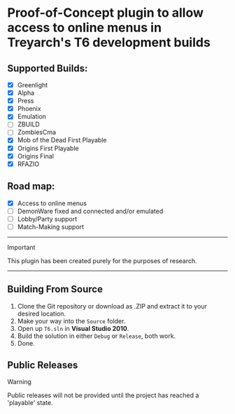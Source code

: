 # Proof-of-Concept plugin to allow access to online menus in Treyarch's T6 development builds

## Supported Builds:
- [x] Greenlight
- [x] Alpha
- [x] Press
- [x] Phoenix
- [x] Emulation
- [ ] ZBUILD
- [ ] ZombiesCma
- [x] Mob of the Dead First Playable
- [x] Origins First Playable
- [x] Origins Final
- [x] RFAZIO

## Road map:
- [x] Access to online menus
- [ ] DemonWare fixed and connected and/or emulated
- [ ] Lobby/Party support
- [ ] Match-Making support

---

> [!IMPORTANT]
> This plugin has been created purely for the purposes of research.

---

## Building From Source
1. Clone the Git repository or download as .ZIP and extract it to your desired location.
2. Make your way into the `Source` folder.
3. Open up `T6.sln` in **Visual Studio 2010**.
4. Build the solution in either `Debug` or `Release`, both work.
5. Done.

## Public Releases
> [!WARNING]
> Public releases will not be provided until the project has reached a 'playable' state.
